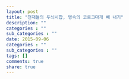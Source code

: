 ```yaml
---
layout: post
title: "천재들의 두뇌시합, 병속의 코르크마개 빼 내기"
description: ""
categories : ""
sub_categories : ""
date: 2015-09-06
categories : ""
sub_categories : ""
tags: []
comments: true
share: true
---
```




